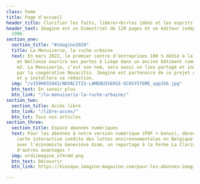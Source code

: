 ```yaml
---
class: home
title: Page d'accueil
header_title: Clarifier les faits, libérer<br>les idées et les esprits
header_text: Imagine est un bimestriel de 120 pages et un éditeur indépendant depuis
  1996.
section_one:
  section_title: "#imagine2020"
  title: La Menuiserie, la ruche urbaine
  text: En mars 2022, le premier centre d’entreprises 100 % dédié à la transition
    en Wallonie ouvrira ses portes à Liège dans un ancien bâtiment communal de 2000
    m2. La Menuiserie, c’est son nom, sera aussi un lieu partagé et innovant développé
    par la coopérative Novacitis. Imagine est partenaire de ce projet citoyen et collaboratif
    et y installera sa rédaction.
  img: "/v1599655943/NOVACITIS-LAMENUISERIE-ECOSYSTEME_spp356.jpg"
  btn_text: En savoir plus
  btn_link: "/la-menuiserie-la-ruche-urbaine/"
section_two:
  section_title: Accès libre
  btn_link: "/libre-acces/"
  btn_txt: Tous nos articles
section_three:
  section_title: Espace abonnés numériques
  text: Pour les abonnés à notre version numérique (PDF + bonus), découvrez notre
    carte interactive inédite des luttes environnementales en Belgique, un grand entretien
    avec l'économiste Geneviève Azam, un reportage à la Ferme La Clarine... et bien
    d'autres avantages !
  img: ordiimagine_xf4rmd.png
  btn_text: Découvrir
  btn_link: https://kiosque.imagine-magazine.com/pour-les-abonnes-imagine/

---
```

